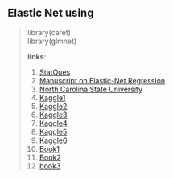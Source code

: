 ## Elastic Net using 
> library(caret) </br>
> library(glmnet)
>  
> **links**:
> 1.  [StatQues](https://github.com/StatQuest/ridge_lasso_elastic_net_demo/blob/master/ridge_lass_elastic_net_demo.R)
> 2.  [Manuscript on Elastic-Net Regression](https://hastie.su.domains/Papers/B67.2%20(2005)%20301-320%20Zou%20&%20Hastie.pdf)
> 3.  [North Carolina State University](https://www4.stat.ncsu.edu/~post/josh/LASSO_Ridge_Elastic_Net_-_Examples.html)
> 4.  [Kaggle1](https://www.kaggle.com/code/dpintaric/loan-prediction-elastic-net-logistic-regression)
> 5.  [Kaggle2](https://www.kaggle.com/code/stephenreed/lab-5-ridge-lasso-and-elasticnet-regressions)
> 6.  [Kaggle3](https://www.kaggle.com/code/kiyoung1027/linear-model-mlr-lasso-ridge-and-elastic-net/report)
> 7.  [Kaggle4](https://www.kaggle.com/code/jfeng1023/using-elastic-net-to-select-variables)
> 8.  [Kaggle5](https://www.kaggle.com/code/deepakkumargunjetti/introduction-to-elastic-net-regression)
> 9.  [Kaggle6](https://www.kaggle.com/code/uocoeeds/building-a-regression-model-with-elastic-net)
> 10.  [Book1](https://bradleyboehmke.github.io/HOML/regularized-regression.html)
> 11.  [Book2](https://scientistcafe.com/ids/r/ch10)
> 12.  [book3](https://bookdown.org/ndirienzo/ista_321_data_mining/regularization.html)

> ```{r}
> 
> ```
> 
